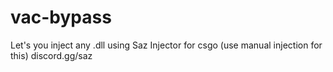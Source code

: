 # vac-bypass

Let's you inject any .dll using Saz Injector for csgo
(use manual injection for this)
discord.gg/saz
